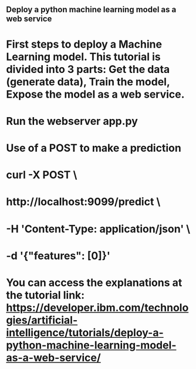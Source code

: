 ## Deploy a python machine learning model as a web service
# First steps to deploy a Machine Learning model. This tutorial is divided into 3 parts: Get the data (generate data), Train the model, Expose the model as a web service.

# Run the webserver app.py
# Use of a POST to make a prediction
#  curl -X POST \
#   http://localhost:9099/predict \
#   -H 'Content-Type: application/json' \
#   -d '{"features": [0]}'

# You can access the explanations at the tutorial link: https://developer.ibm.com/technologies/artificial-intelligence/tutorials/deploy-a-python-machine-learning-model-as-a-web-service/